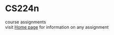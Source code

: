 # CS224n
course assignments <br>
visit [Home page](https://web.stanford.edu/class/archive/cs/cs224n/cs224n.1194/) for information on any assignment 
